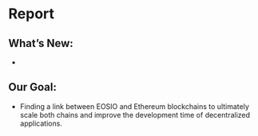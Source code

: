# Report

## What’s New:
-	


## Our Goal:
-	Finding a link between EOSIO and Ethereum blockchains to ultimately scale both chains and improve the development time of decentralized applications.
